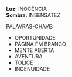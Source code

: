 **Luz:** INOCÊNCIA  
**Sombra:** INSENSATEZ

PALAVRAS-CHAVE:
- OPORTUNIDADE
- PÁGINA EM BRANCO
- MENTE ABERTA
- AVENTURA
- TOLICE
- INGENUIDADE